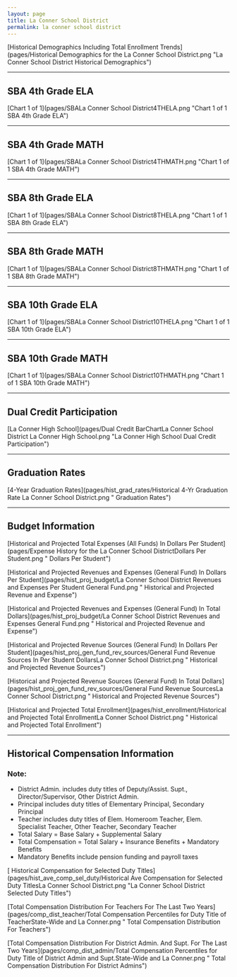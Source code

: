 ```yaml
---
layout: page
title: La Conner School District
permalink: la conner school district
---
```



[Historical Demographics Including Total Enrollment Trends](pages/Historical Demographics for the La Conner School District.png "La Conner School District Historical Demographics")

___

## SBA 4th Grade ELA

[Chart 1 of 1](pages/SBALa Conner School District4THELA.png "Chart 1 of 1 SBA 4th Grade ELA")


___

## SBA 4th Grade MATH

[Chart 1 of 1](pages/SBALa Conner School District4THMATH.png "Chart 1 of 1 SBA 4th Grade MATH")


___

## SBA 8th Grade ELA

[Chart 1 of 1](pages/SBALa Conner School District8THELA.png "Chart 1 of 1 SBA 8th Grade ELA")


___

## SBA 8th Grade MATH

[Chart 1 of 1](pages/SBALa Conner School District8THMATH.png "Chart 1 of 1 SBA 8th Grade MATH")


___

## SBA 10th Grade ELA

[Chart 1 of 1](pages/SBALa Conner School District10THELA.png "Chart 1 of 1 SBA 10th Grade ELA")


___

## SBA 10th Grade MATH

[Chart 1 of 1](pages/SBALa Conner School District10THMATH.png "Chart 1 of 1 SBA 10th Grade MATH")


___

## Dual Credit Participation

[La Conner High School](pages/Dual Credit BarChartLa Conner School District La Conner High School.png "La Conner High School Dual Credit Participation")


___

## Graduation Rates

[4-Year Graduation Rates](pages/hist_grad_rates/Historical 4-Yr Graduation Rate La Conner School District.png " Graduation Rates")


___

## Budget Information

[Historical and Projected Total Expenses (All Funds) In Dollars Per Student](pages/Expense History for the La Conner School DistrictDollars Per Student.png " Dollars Per Student")

[Historical and Projected Revenues and Expenses (General Fund) In Dollars Per Student](pages/hist_proj_budget/La Conner School District Revenues and Expenses Per Student General Fund.png " Historical and Projected Revenue and Expense")

[Historical and Projected Revenues and Expenses (General Fund) In Total Dollars](pages/hist_proj_budget/La Conner School District Revenues and Expenses General Fund.png " Historical and Projected Revenue and Expense")

[Historical and Projected Revenue Sources (General Fund) In Dollars Per Student](pages/hist_proj_gen_fund_rev_sources/General Fund Revenue Sources In Per Student DollarsLa Conner School District.png " Historical and Projected Revenue Sources")

[Historical and Projected Revenue Sources (General Fund) In Total Dollars](pages/hist_proj_gen_fund_rev_sources/General Fund Revenue SourcesLa Conner School District.png " Historical and Projected Revenue Sources")

[Historical and Projected Total Enrollment](pages/hist_enrollment/Historical and Projected Total EnrollmentLa Conner School District.png " Historical and Projected Total Enrollment")


___

## Historical Compensation Information
### Note:
- District Admin. includes duty titles of Deputy/Assist. Supt., Director/Supervisor, Other District Admin.
- Principal includes duty titles of Elementary Principal, Secondary Principal
- Teacher includes duty titles of Elem. Homeroom Teacher, Elem. Specialist Teacher, Other Teacher, Secondary Teacher
- Total Salary = Base Salary + Supplemental Salary
- Total Compensation = Total Salary + Insurance Benefits + Mandatory Benefits
- Mandatory Benefits include pension funding and payroll taxes

[ Historical Compensation for Selected Duty Titles](pages/hist_ave_comp_sel_duty/Historical Ave Compensation for Selected Duty TitlesLa Conner School District.png "La Conner School District Selected Duty Titles")

[Total Compensation Distribution For Teachers For The Last Two Years](pages/comp_dist_teacher/Total Compensation Percentiles for Duty Title of TeacherState-Wide and La Conner.png " Total Compensation Distribution For Teachers")

[Total Compensation Distribution For District Admin. And Supt. For The Last Two Years](pages/comp_dist_admin/Total Compensation Percentiles for Duty Title of District Admin and Supt.State-Wide and La Conner.png " Total Compensation Distribution For District Admins")

